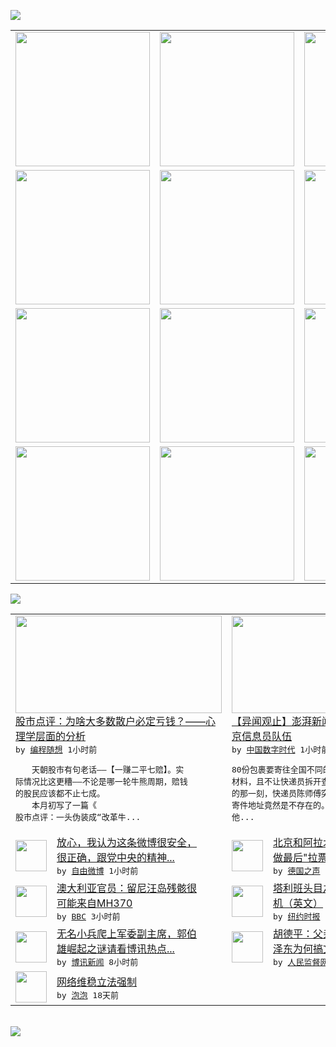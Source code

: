 

<a href="https://github.com/greatfire/z/raw/master/FreeBrowser.apk"><img src="https://raw.githubusercontent.com/greatfire/wiki/master/x/header.png" /></a><table><tr><td width="262" align="center" valign="center"><a href="https://github.com/greatfire/wiki/wiki/nyt" title="纽约时报中文网 国际纵览"><img src="https://raw.githubusercontent.com/greatfire/wiki/master/x/nyt_flag.png" width="215"/></a></td><td width="262" align="center" valign="center"><a href="https://github.com/greatfire/wiki/wiki/dw" title=""><img src="https://raw.githubusercontent.com/greatfire/wiki/master/x/dw_flag.png" width="215"/></a></td><td width="262" align="center" valign="center"><a href="https://github.com/greatfire/wiki/wiki/rmjd" title=""><img src="https://raw.githubusercontent.com/greatfire/wiki/master/x/rmjd_flag.png" width="215"/></a></td></tr><tr><td width="262" align="center" valign="center"><a href="https://github.com/paopaonetizen/website" title="泡泡 - 未经审查的互联网信息"><img src="https://raw.githubusercontent.com/greatfire/wiki/master/x/pp_flag.png" width="215"/></a></td><td width="262" align="center" valign="center"><a href="https://github.com/getlantern/mirror" title="以及自由微博和GreatFire.org官方中文论坛"><img src="https://raw.githubusercontent.com/greatfire/wiki/master/x/lantern_flag.png" width="215"/></a></td><td width="262" align="center" valign="center"><a href="https://github.com/cdtmirrors/m/" title=""><img src="https://raw.githubusercontent.com/greatfire/wiki/master/x/cdt_flag.png" width="215"/></a></td></tr><tr><td width="262" align="center" valign="center"><a href="https://github.com/program-think/blog" title="编程随想的博客"><img src="https://raw.githubusercontent.com/greatfire/wiki/master/x/pt_flag.png" width="215"/></a></td><td width="262" align="center" valign="center"><a href="https://github.com/greatfire/wiki/wiki/bbc" title=""><img src="https://raw.githubusercontent.com/greatfire/wiki/master/x/bbc_flag.png" width="215"/></a></td><td width="262" align="center" valign="center"><a href="https://github.com/freeweibo/s" title="自由微博 - 匿名和不受屏蔽的新浪微博搜索"><img src="https://raw.githubusercontent.com/greatfire/wiki/master/x/fw_flag.png" width="215"/></a></td></tr><tr><td width="262" align="center" valign="center"><a href="https://github.com/greatfire/wiki/wiki/google" title=""><img src="https://raw.githubusercontent.com/greatfire/wiki/master/x/google_flag.png" width="215"/></a></td><td width="262" align="center" valign="center"><a href="https://github.com/bxnews/boxun" title=""><img src="https://raw.githubusercontent.com/greatfire/wiki/master/x/bx_flag.png" width="215"/></a></td><td width="262" align="center" valign="center"><a href="https://github.com/greatfire/wiki/wiki/open-source" title="欢迎访问GreatFire.org开发者项目网站"><img src="https://raw.githubusercontent.com/greatfire/wiki/master/x/open-source_flag.png" width="215"/></a></td></tr></table><img src="https://raw.githubusercontent.com/greatfire/wiki/master/x/newsfeed text.png" /><table cols="4"><tr><td colspan="2" width="380"><a href="http://feedproxy.google.com/~r/programthink/~3/TYJEOoilfDI/China-Stock-Market-Psychology.html"><img src="http://feeds.feedburner.com/~ff/programthink?d=yIl2AUoC8zA" width="330" height="156"/></a></br><a href="http://feedproxy.google.com/~r/programthink/~3/TYJEOoilfDI/China-Stock-Market-Psychology.html">股市点评：为啥大多数散户必定亏钱？——心<br/>理学层面的分析</a></br><kbd> by <a href="http://program-think.blogspot.com">编程随想</a> 1小时前 </kbd></br><pre>　　天朝股市有句老话——【一赚二平七赔】。实<br/>际情况比这更糟——不论是哪一轮牛熊周期，赔钱<br/>的股民应该都不止七成。 　　本月初写了一篇《<br/>股市点评：一头伪装成“改革牛...</pre></td><td colspan="2" width="380"><a href="https://chinadigitaltimes.net/chinese/2015/07/%E3%80%90%E5%BC%82%E9%97%BB%E8%A7%82%E6%AD%A2%E3%80%91%E6%BE%8E%E6%B9%83%E6%96%B0%E9%97%BB-%E7%85%8E%E9%A5%BC%E6%91%8A%E4%B8%BB%E5%85%A5%E9%80%89%E5%8D%97%E4%BA%AC%E4%BF%A1%E6%81%AF%E5%91%98/"><img src="http://chinadigitaltimes.net/chinese/files/2015/07/005utZb2jw1eul3epx9hij30fa0a976j.jpg" width="330" height="156"/></a></br><a href="https://chinadigitaltimes.net/chinese/2015/07/%E3%80%90%E5%BC%82%E9%97%BB%E8%A7%82%E6%AD%A2%E3%80%91%E6%BE%8E%E6%B9%83%E6%96%B0%E9%97%BB-%E7%85%8E%E9%A5%BC%E6%91%8A%E4%B8%BB%E5%85%A5%E9%80%89%E5%8D%97%E4%BA%AC%E4%BF%A1%E6%81%AF%E5%91%98/">【异闻观止】澎湃新闻 | 煎饼摊主入选南<br/>京信息员队伍</a></br><kbd> by <a href="http://chinadigitaltimes.net/chinese/">中国数字时代</a> 1小时前 </kbd></br><pre>80份包裹要寄往全国不同的地方，内装不明纸质<br/>材料，且不让快递员拆开查验。就在准备打包寄出<br/>的那一刻，快递员陈师傅突然发现，寄件人所写的<br/>寄件地址竟然是不存在的。
他...</pre></td></tr><tr><td><img src="http://ww3.sinaimg.cn/large/473f8cfdjw1eulv8zj3wtj20fy0m7q3f.jpg" width="50" height="50"/></td><td width="280"><a href="https://freeweibo.com/weibo/3870682733484568">放心，我认为这条微博很安全，<br/>很正确，跟党中央的精神...</a></br><kbd> by <a href="https://freeweibo.com/">自由微博</a> 1小时前 </kbd></td><td><img src="http://www.dw.com/image/0,,18502550_302,00.jpg" width="50" height="50"/></td><td width="280"><a href="http://dw.com/p/1G7mS?maca=chi-GK-text-greatfire-all-chinese-15625-xml-mrss">北京和阿拉木图为2022冬奥<br/>做最后"拉票"</a></br><kbd> by <a href="http://dw.de">德国之声</a> 2小时前 </kbd></td></tr><tr><td><img src="http://a.files.bbci.co.uk/worldservice/live/assets/images/2015/07/30/150730100359_mh370_144x81_mh370_nocredit.jpg" width="50" height="50"/></td><td width="280"><a href="http://www.bbc.com/zhongwen/simp/world/2015/07/150731_vj_mh370_australia">澳大利亚官员：留尼汪岛残骸很<br/>可能来自MH370</a></br><kbd> by <a href="http://www.bbc.co.uk/zhongwen/simp">BBC</a> 3小时前 </kbd></td><td><img src="http://static01.nyt.com/images/2015/07/31/world/31taliban-web/31taliban-web-articleLarge.jpg" width="50" height="50"/></td><td width="280"><a href="http://d2qpqq35l60wq5.cloudfront.net/world/20150731/cc31taliban/">塔利班头目之死揭示组织内部危<br/>机（英文）</a></br><kbd> by <a href="http://m.cn.nytimes.com/">纽约时报</a> 3小时前 </kbd></td></tr><tr><td><img src="https://raw.githubusercontent.com/greatfire/wiki/master/x/bx_logo.png" width="50" height="50"/></td><td width="280"><a href="http://www.boxun.com/news/gb/china/2015/07/201507310433.shtml">无名小兵爬上军委副主席，郭伯<br/>雄崛起之谜请看博讯热点...</a></br><kbd> by <a href="http://www.boxun.com">博讯新闻</a> 8小时前 </kbd></td><td><img src="http://www.rmjdw.com/uploads/allimg/150728/1AG2K61-0.jpg" width="50" height="50"/></td><td width="280"><a href="http://www.rmjdw.com//shidaixianfeng/20150728/15140.html">胡德平：父亲不解反左起来的毛<br/>泽东为何搞文革 </a></br><kbd> by <a href="http://www.rmjdw.com/">人民监督网</a> 3天前 </kbd></td></tr><tr><td><img src="http://pao-pao.net/sites/pao-pao.net/files/styles/base_adaptive/public/6523513689_baeec3c53c_z_0.jpg?itok=NM8cQ_d1" width="50" height="50"/></td><td width="280"><a href="https://pao-pao.net/article/593">网络维稳立法强制</a></br><kbd> by <a href="https://pao-pao.net">泡泡</a> 18天前 </kbd></td></table></br><a href="https://github.com/greatfire/z/raw/master/FreeBrowser.apk"><img src="https://raw.githubusercontent.com/greatfire/wiki/master/x/download app.png" /></a>